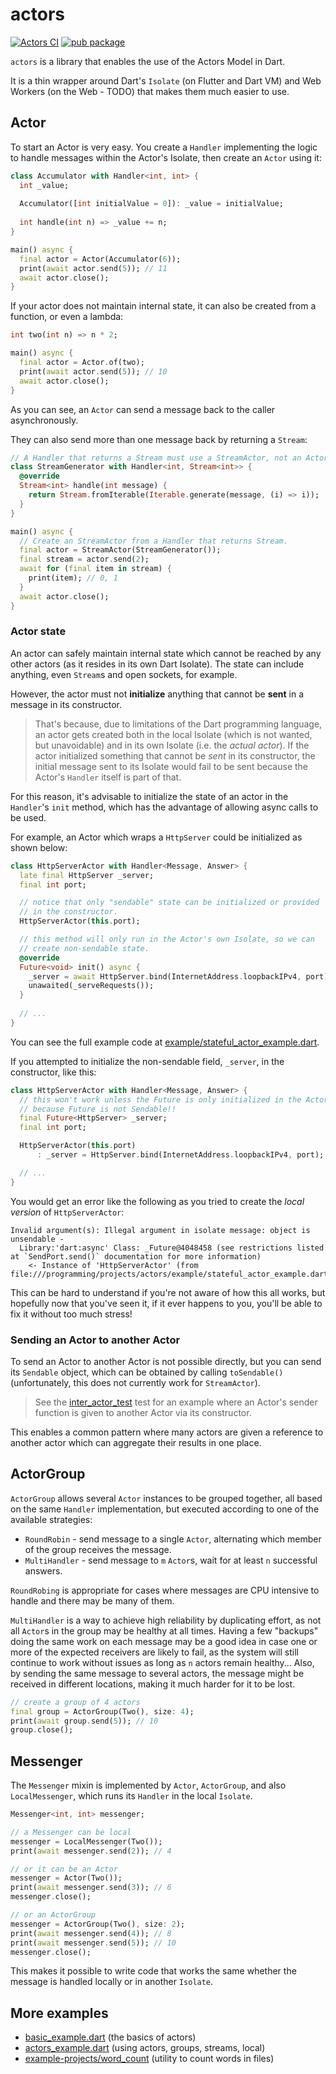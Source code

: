 # actors

[![Actors CI](https://github.com/renatoathaydes/actors/workflows/Actors%20Multiplatform%20Build%20and%20Tests/badge.svg)](https://github.com/renatoathaydes/actors/actions)
[![pub package](https://img.shields.io/pub/v/actors)](https://pub.dev/packages/actors)

`actors` is a library that enables the use of the Actors Model in Dart.

It is a thin wrapper around Dart's `Isolate` (on Flutter and Dart VM)
and Web Workers (on the Web - TODO) that makes them much easier to use.

## Actor

To start an Actor is very easy. You create a `Handler` implementing the logic to handle messages within the
Actor's Isolate, then create an `Actor` using it:

```dart
class Accumulator with Handler<int, int> {
  int _value;
  
  Accumulator([int initialValue = 0]): _value = initialValue;
  
  int handle(int n) => _value += n;
}

main() async {
  final actor = Actor(Accumulator(6));
  print(await actor.send(5)); // 11
  await actor.close();
}
```

If your actor does not maintain internal state, it can also be created from a function, or even a lambda:

```dart
int two(int n) => n * 2;

main() async {
  final actor = Actor.of(two);
  print(await actor.send(5)); // 10
  await actor.close();
}
```

As you can see, an `Actor` can send a message back to the caller asynchronously.

They can also send more than one message back by returning a `Stream`:

```dart
// A Handler that returns a Stream must use a StreamActor, not an Actor.
class StreamGenerator with Handler<int, Stream<int>> {
  @override
  Stream<int> handle(int message) {
    return Stream.fromIterable(Iterable.generate(message, (i) => i));
  }
}

main() async {
  // Create an StreamActor from a Handler that returns Stream.
  final actor = StreamActor(StreamGenerator());
  final stream = actor.send(2);
  await for (final item in stream) {
    print(item); // 0, 1
  }
  await actor.close();
}
```

### Actor state

An actor can safely maintain internal state which cannot be reached by any other actors (as it resides in its own Dart Isolate).
The state can include anything, even `Stream`s and open sockets, for example.

However, the actor must not **initialize** anything that cannot be **sent** in a message in its constructor.

> That's because, due to limitations of the Dart programming language, an actor gets created both in the local Isolate
(which is not wanted, but unavoidable) and in its own Isolate (i.e. the _actual actor_). If the actor initialized
> something that cannot be _sent_ in its constructor, the initial message sent to its Isolate would fail to be sent
> because the Actor's `Handler` itself is part of that.

For this reason, it's advisable to initialize the state of an actor in the `Handler`'s `init` method, which has the
advantage of allowing async calls to be used.

For example, an Actor which wraps a `HttpServer` could be initialized as shown below:

```dart
class HttpServerActor with Handler<Message, Answer> {
  late final HttpServer _server;
  final int port;

  // notice that only "sendable" state can be initialized or provided
  // in the constructor.
  HttpServerActor(this.port);

  // this method will only run in the Actor's own Isolate, so we can
  // create non-sendable state.
  @override
  Future<void> init() async {
    _server = await HttpServer.bind(InternetAddress.loopbackIPv4, port);
    unawaited(_serveRequests());
  }
  
  // ...
}
```

You can see the full example code at [example/stateful_actor_example.dart](example/stateful_actor_example.dart).

If you attempted to initialize the non-sendable field, `_server`, in the constructor, like this:

```dart
class HttpServerActor with Handler<Message, Answer> {
  // this won't work unless the Future is only initialized in the Actor's Isolate,
  // because Future is not Sendable!!
  final Future<HttpServer> _server;
  final int port;

  HttpServerActor(this.port)
      : _server = HttpServer.bind(InternetAddress.loopbackIPv4, port);

  // ...
}
```

You would get an error like the following as you tried to create the _local version_ of `HttpServerActor`:

```
Invalid argument(s): Illegal argument in isolate message: object is unsendable - 
  Library:'dart:async' Class: _Future@4048458 (see restrictions listed at `SendPort.send()` documentation for more information)
    <- Instance of 'HttpServerActor' (from file:///programming/projects/actors/example/stateful_actor_example.dart)
```

This can be hard to understand if you're not aware of how this all works, but hopefully now that you've seen it, if it
ever happens to you, you'll be able to fix it without too much stress!

### Sending an Actor to another Actor

To send an Actor to another Actor is not possible directly, but you can send its `Sendable` object, which can be
obtained by calling `toSendable()` (unfortunately, this does not currently work for `StreamActor`).

> See the [inter_actor_test](test/inter_actor_test.dart) test for an example where an Actor's sender function
> is given to another Actor via its constructor.

This enables a common pattern where many actors are given a reference to another actor which can aggregate their
results in one place.

## ActorGroup

`ActorGroup` allows several `Actor` instances to be grouped together, all based on the same `Handler` implementation,
but executed according to one of the available strategies:

* `RoundRobin` - send message to a single `Actor`, alternating which member of the group receives the message.
* `MultiHandler` - send message to `m` `Actor`s, wait for at least `n` successful answers.

`RoundRobing` is appropriate for cases where messages are CPU intensive to handle and there may be many of them.

`MultiHandler` is a way to achieve high reliability by duplicating effort, as not all `Actor`s in the group may
be healthy at all times. Having a few "backups" doing the same work on each message may be a good idea in case one or
more of the expected receivers are likely to fail, as the system will still continue to work without issues as long as
`n` actors remain healthy... Also, by sending the same message to several actors, the message might be received in
 different locations, making it much harder for it to be lost.

```dart
// create a group of 4 actors
final group = ActorGroup(Two(), size: 4);
print(await group.send(5)); // 10
group.close();
```

## Messenger

The `Messenger` mixin is implemented by `Actor`, `ActorGroup`, and also `LocalMessenger`, which runs its `Handler`
in the local `Isolate`.

```dart
Messenger<int, int> messenger;

// a Messenger can be local
messenger = LocalMessenger(Two());
print(await messenger.send(2)); // 4

// or it can be an Actor
messenger = Actor(Two());
print(await messenger.send(3)); // 6
messenger.close();

// or an ActorGroup
messenger = ActorGroup(Two(), size: 2);
print(await messenger.send(4)); // 8
print(await messenger.send(5)); // 10
messenger.close();
```

This makes it possible to write code that works the same whether the message is handled locally or in another `Isolate`.

## More examples

* [basic_example.dart](example/basic_example.dart) (the basics of actors)
* [actors_example.dart](example/actors_example.dart) (using actors, groups, streams, local)
* [example-projects/word_count](example-projects/word_count) (utility to count words in files)
